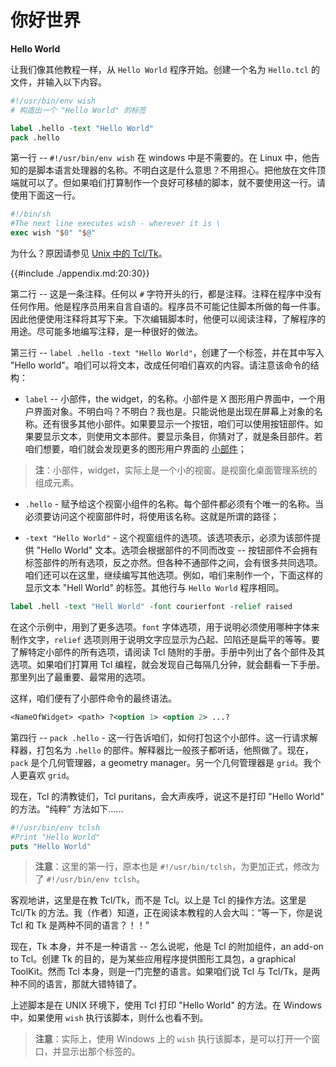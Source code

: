 # 你好世界

**Hello World**

让我们像其他教程一样，从 `Hello World` 程序开始。创建一个名为 `Hello.tcl` 的文件，并输入以下内容。


```tcl
#!/usr/bin/env wish
# 构造出一个 "Hello World" 的标签

label .hello -text "Hello World"
pack .hello
```

第一行 -- `#!/usr/bin/env wish` 在 windows 中是不需要的。在 Linux 中，他告知的是脚本语言处理器的名称。不明白这是什么意思？不用担心。把他放在文件顶端就可以了。但如果咱们打算制作一个良好可移植的脚本，就不要使用这一行。请使用下面这一行。


```tcl
#!/bin/sh
#The next line executes wish - wherever it is \
exec wish "$0" "$@"
```

为什么？原因请参见 [Unix 中的 Tcl/Tk]()。

{{#include ./appendix.md:20:30}}

第二行 -- 这是一条注释。任何以 `#` 字符开头的行，都是注释。注释在程序中没有任何作用。他是程序员用来自言自语的。程序员不可能记住脚本所做的每一件事。因此他便使用注释将其写下来。下次编辑脚本时，他便可以阅读注释，了解程序的用途。尽可能多地编写注释，是一种很好的做法。


第三行 -- `label .hello -text "Hello World"`，创建了一个标签，并在其中写入 "Hello world"。咱们可以将文本，改成任何咱们喜欢的内容。请注意该命令的结构：

- `label` -- 小部件，the widget，的名称。小部件是 X 图形用户界面中，一个用户界面对象。不明白吗？不明白？我也是。只能说他是出现在屏幕上对象的名称。还有很多其他小部件。如果要显示一个按钮，咱们可以使用按钮部件。如果要显示文本，则使用文本部件。要显示条目，你猜对了，就是条目部件。若咱们想要，咱们就会发现更多的图形用户界面的 [小部件](widgets_part_I.md)；


> **注**：小部件，widget，实际上是一个小的视窗。是视窗化桌面管理系统的组成元素。

- `.hello` - 赋予给这个视窗小组件的名称。每个部件都必须有个唯一的名称。当必须要访问这个视窗部件时，将使用该名称。这就是所谓的路径；

- `-text "Hello World"` - 这个视窗组件的选项。该选项表示，必须为该部件提供 "Hello World" 文本。选项会根据部件的不同而改变 -- 按钮部件不会拥有标签部件的所有选项，反之亦然。但各种不通部件之间，会有很多共同选项。咱们还可以在这里，继续编写其他选项。例如，咱们来制作一个，下面这样的显示文本 "Hell World" 的标签。其他行与 `Hello World` 程序相同。

```tcl
label .hell -text "Hell World" -font courierfont -relief raised
```

在这个示例中，用到了更多选项。`font` 字体选项，用于说明必须使用哪种字体来制作文字，`relief` 选项则用于说明文字应显示为凸起、凹陷还是扁平的等等。要了解特定小部件的所有选项，请阅读 Tcl 随附的手册。手册中列出了各个部件及其选项。如果咱们打算用 Tcl 编程，就会发现自己每隔几分钟，就会翻看一下手册。那里列出了最重要、最常用的选项。


这样，咱们便有了小部件命令的最终语法。


```tcl
<NameOfWidget> <path> ?<option 1> <option 2> ...?
```

第四行 -- `pack .hello` - 这一行告诉咱们，如何打包这个小部件。这一行请求解释器，打包名为 `.hello` 的部件。解释器比一般孩子都听话，他照做了。现在，`pack` 是个几何管理器，a geometry manager。另一个几何管理器是 `grid`。我个人更喜欢 `grid`。


现在，Tcl 的清教徒们，Tcl puritans，会大声疾呼，说这不是打印 "Hello World" 的方法。“纯粹” 方法如下......


```tcl
#!/usr/bin/env tclsh
#Print "Hello World"
puts "Hello World"
```

> **注意**：这里的第一行，原本也是 `#!/usr/bin/tclsh`，为更加正式，修改为了 `#!/usr/bin/env tclsh`。

客观地讲，这里是在教 Tcl/Tk，而不是 Tcl。以上是 Tcl 的操作方法。这里是 Tcl/Tk 的方法。我（作者）知道，正在阅读本教程的人会大叫：“等一下，你是说 Tcl 和 Tk 是两种不同的语言？！！”

现在，Tk 本身，并不是一种语言 -- 怎么说呢，他是 Tcl 的附加组件，an add-on to Tcl。创建 Tk 的目的，是为某些应用程序提供图形工具包，a graphical ToolKit。然而 Tcl 本身，则是一门完整的语言。如果咱们说 Tcl 与 Tcl/Tk，是两种不同的语言，那就大错特错了。

上述脚本是在 UNIX 环境下，使用 Tcl 打印 "Hello World" 的方法。在 Windows 中，如果使用 `wish` 执行该脚本，则什么也看不到。

> **注意**：实际上，使用 Windows 上的 `wish` 执行该脚本，是可以打开一个窗口，并显示出那个标签的。
